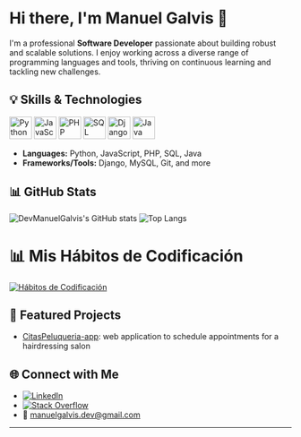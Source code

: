 # Hi there, I'm Manuel Galvis 👋

I'm a professional **Software Developer** passionate about building robust and scalable solutions. I enjoy working across a diverse range of programming languages and tools, thriving on continuous learning and tackling new challenges.

## 💡 Skills & Technologies

<p align="left">
  <img src="https://cdn.jsdelivr.net/gh/devicons/devicon/icons/python/python-original.svg" alt="Python" width="40" height="40"/>
  <img src="https://cdn.jsdelivr.net/gh/devicons/devicon/icons/javascript/javascript-original.svg" alt="JavaScript" width="40" height="40"/>
  <img src="https://cdn.jsdelivr.net/gh/devicons/devicon/icons/php/php-original.svg" alt="PHP" width="40" height="40"/>
  <img src="https://cdn.jsdelivr.net/gh/devicons/devicon/icons/mysql/mysql-original.svg" alt="SQL" width="40" height="40"/>
  <img src="https://cdn.jsdelivr.net/gh/devicons/devicon/icons/django/django-plain.svg" alt="Django" width="40" height="40"/>
  <img src="https://cdn.jsdelivr.net/gh/devicons/devicon/icons/java/java-original.svg" alt="Java" width="40" height="40"/>
</p>

- **Languages:** Python, JavaScript, PHP, SQL, Java
- **Frameworks/Tools:** Django, MySQL, Git, and more

## 📊 GitHub Stats

![DevManuelGalvis's GitHub stats](https://github-readme-stats.vercel.app/api?username=DevManuelGalvis&show_icons=true&theme=default)
![Top Langs](https://github-readme-stats.vercel.app/api/top-langs/?username=DevManuelGalvis&layout=compact&theme=default)

# 📊 Mis Hábitos de Codificación  

[![Hábitos de Codificación](https://metrics.lecoq.io/DevManuelGalvis?template=classic&habits=1&habits.days=16&habits.facts=1&habits.charts=1&habits.charts.type=classic&languages=1&languages.ignored=html,css&config.timezone=America%2FMexico_City)](https://github.com/lowlighter/metrics)

## 🌟 Featured Projects
  - [CitasPeluqueria-app](https://github.com/DevManuelGalvis/CitasPeluqueria-app): web application to schedule appointments for a hairdressing salon

## 🌐 Connect with Me

- [![LinkedIn](https://img.shields.io/badge/LinkedIn-blue?logo=linkedin&logoColor=white)](https://www.linkedin.com/in/manuelgalvis/)
- [![Stack Overflow](https://img.shields.io/badge/StackOverflow-FE7A16?logo=stackoverflow&logoColor=white)](https://stackoverflow.com/)
- 📧 [manuelgalvis.dev@gmail.com](mailto:manuelgalvis.dev@gmail.com)

---

<!--
**DevManuelGalvis/DevManuelGalvis** is a ✨special✨ repository because its `README.md` (this file) appears on your GitHub profile.
-->
